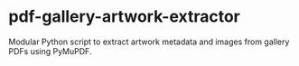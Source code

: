 # pdf-gallery-artwork-extractor
Modular Python script to extract artwork metadata and images from gallery PDFs using PyMuPDF.
